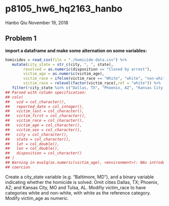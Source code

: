 p8105\_hw6\_hq2163\_hanbo
================
Hanbo Qiu
November 19, 2018

Problem 1
---------

**import a dataframe and make some alternation on some variables:**

``` r
homicides = read_csv(file = "./homicide-data.csv") %>% 
   mutate(city_state = str_c(city, ", ", state),
        resolved = as.numeric(disposition == "Closed by arrest"),
        victim_age = as.numeric(victim_age),
        victim_race = ifelse(victim_race == "White", "white", "non-white"), 
        victim_race = relevel(factor(victim_race),ref = "white")) %>% 
   filter(!city_state %in% c("Dallas, TX", "Phoenix, AZ", "Kansas City, MO", "Tulsa, AL"))
## Parsed with column specification:
## cols(
##   uid = col_character(),
##   reported_date = col_integer(),
##   victim_last = col_character(),
##   victim_first = col_character(),
##   victim_race = col_character(),
##   victim_age = col_character(),
##   victim_sex = col_character(),
##   city = col_character(),
##   state = col_character(),
##   lat = col_double(),
##   lon = col_double(),
##   disposition = col_character()
## )
## Warning in evalq(as.numeric(victim_age), <environment>): NAs introduced by
## coercion
```

Create a city\_state variable (e.g. “Baltimore, MD”), and a binary variable indicating whether the homicide is solved. Omit cities Dallas, TX; Phoenix, AZ; and Kansas City, MO and Tulsa, AL. Modifiy victim\_race to have categories white and non-white, with white as the reference category. Modify victim\_age as numeric.
